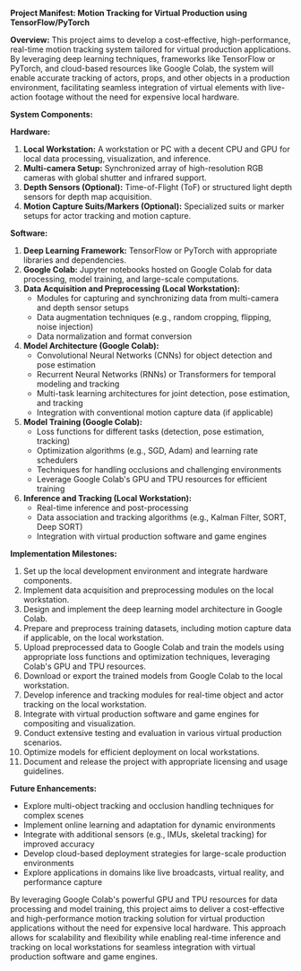 **Project Manifest: Motion Tracking for Virtual Production using TensorFlow/PyTorch**

**Overview:**
This project aims to develop a cost-effective, high-performance, real-time motion tracking system tailored for virtual production applications. By leveraging deep learning techniques, frameworks like TensorFlow or PyTorch, and cloud-based resources like Google Colab, the system will enable accurate tracking of actors, props, and other objects in a production environment, facilitating seamless integration of virtual elements with live-action footage without the need for expensive local hardware.

**System Components:**

**Hardware:**
1. **Local Workstation:** A workstation or PC with a decent CPU and GPU for local data processing, visualization, and inference.
2. **Multi-camera Setup:** Synchronized array of high-resolution RGB cameras with global shutter and infrared support.
3. **Depth Sensors (Optional):** Time-of-Flight (ToF) or structured light depth sensors for depth map acquisition.
4. **Motion Capture Suits/Markers (Optional):** Specialized suits or marker setups for actor tracking and motion capture.

**Software:**
1. **Deep Learning Framework:** TensorFlow or PyTorch with appropriate libraries and dependencies.
2. **Google Colab:** Jupyter notebooks hosted on Google Colab for data processing, model training, and large-scale computations.
3. **Data Acquisition and Preprocessing (Local Workstation):**
    - Modules for capturing and synchronizing data from multi-camera and depth sensor setups
    - Data augmentation techniques (e.g., random cropping, flipping, noise injection)
    - Data normalization and format conversion
4. **Model Architecture (Google Colab):**
    - Convolutional Neural Networks (CNNs) for object detection and pose estimation
    - Recurrent Neural Networks (RNNs) or Transformers for temporal modeling and tracking
    - Multi-task learning architectures for joint detection, pose estimation, and tracking
    - Integration with conventional motion capture data (if applicable)
5. **Model Training (Google Colab):**
    - Loss functions for different tasks (detection, pose estimation, tracking)
    - Optimization algorithms (e.g., SGD, Adam) and learning rate schedulers
    - Techniques for handling occlusions and challenging environments
    - Leverage Google Colab's GPU and TPU resources for efficient training
6. **Inference and Tracking (Local Workstation):**
    - Real-time inference and post-processing
    - Data association and tracking algorithms (e.g., Kalman Filter, SORT, Deep SORT)
    - Integration with virtual production software and game engines

**Implementation Milestones:**

1. Set up the local development environment and integrate hardware components.
2. Implement data acquisition and preprocessing modules on the local workstation.
3. Design and implement the deep learning model architecture in Google Colab.
4. Prepare and preprocess training datasets, including motion capture data if applicable, on the local workstation.
5. Upload preprocessed data to Google Colab and train the models using appropriate loss functions and optimization techniques, leveraging Colab's GPU and TPU resources.
6. Download or export the trained models from Google Colab to the local workstation.
7. Develop inference and tracking modules for real-time object and actor tracking on the local workstation.
8. Integrate with virtual production software and game engines for compositing and visualization.
9. Conduct extensive testing and evaluation in various virtual production scenarios.
10. Optimize models for efficient deployment on local workstations.
11. Document and release the project with appropriate licensing and usage guidelines.

**Future Enhancements:**
- Explore multi-object tracking and occlusion handling techniques for complex scenes
- Implement online learning and adaptation for dynamic environments
- Integrate with additional sensors (e.g., IMUs, skeletal tracking) for improved accuracy
- Develop cloud-based deployment strategies for large-scale production environments
- Explore applications in domains like live broadcasts, virtual reality, and performance capture

By leveraging Google Colab's powerful GPU and TPU resources for data processing and model training, this project aims to deliver a cost-effective and high-performance motion tracking solution for virtual production applications without the need for expensive local hardware. This approach allows for scalability and flexibility while enabling real-time inference and tracking on local workstations for seamless integration with virtual production software and game engines.
